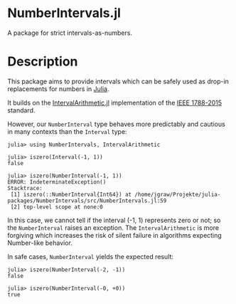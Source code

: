 # NumberIntervals.jl

A package for strict intervals-as-numbers.

# Description

This package aims to provide intervals which can be safely used as drop-in replacements for numbers in [Julia](https://julialang.org).

It builds on the [IntervalArithmetic.jl](https://github.com/JuliaIntervals/IntervalArithmetic.jl) implementation of the [IEEE 1788-2015](https://standards.ieee.org/standard/1788-2015.html) standard.

However, our `NumberInterval` type behaves more predictably and cautious in many contexts than the `Interval` type:

```
julia> using NumberIntervals, IntervalArithmetic

julia> iszero(Interval(-1, 1))
false

julia> iszero(NumberInterval(-1, 1))
ERROR: IndeterminateException()
Stacktrace:
 [1] iszero(::NumberInterval{Int64}) at /home/jgraw/Projekte/julia-packages/NumberIntervals/src/NumberIntervals.jl:59
 [2] top-level scope at none:0
```

In this case, we cannot tell if the interval (-1, 1) represents zero or not; so the `NumberInterval` raises an exception. The `IntervalArithmetic` is more forgiving which increases the risk of silent failure in algorithms expecting Number-like behavior.

In safe cases, `NumberInterval` yields the expected result:

```
julia> iszero(NumberInterval(-2, -1))
false

julia> iszero(NumberInterval(-0, +0))
true
```
